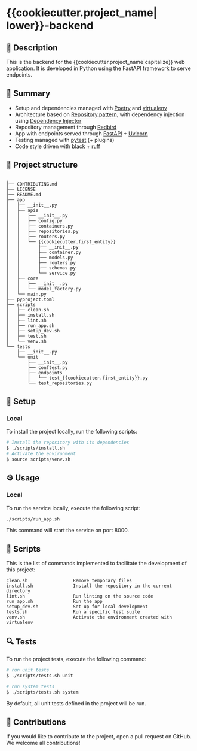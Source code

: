 # {{cookiecutter.project_name| lower}}-backend

## 📖 Description

This is the backend for the {{cookiecutter.project_name|capitalize}} web application. It is developed in Python using the FastAPI framework to serve endpoints.


## 🎯 Summary

- Setup and dependencies managed with [Poetry](https://python-poetry.org/) and [virtualenv](https://virtualenv.pypa.io/en/latest/)
- Architecture based on [Repository pattern](https://www.cosmicpython.com/book/chapter_02_repository.html), with dependency injection using [Dependency Injector](https://python-dependency-injector.ets-labs.org/)
- Repository management through [Redbird](https://github.com/Miksus/red-bird)
- App with endpoints served through [FastAPI](https://fastapi.tiangolo.com/) + [Uvicorn](https://www.uvicorn.org/)
- Testing managed with [pytest](https://docs.pytest.org/) (+ plugins)
- Code style driven with [black](https://github.com/psf/black) + [ruff](https://beta.ruff.rs/docs/) 

## 🧬 Project structure

```text
.
├── CONTRIBUTING.md
├── LICENSE
├── README.md
├── app
│   ├── __init__.py
│   ├── apis
│   │   ├── __init__.py
│   │   ├── config.py
│   │   ├── containers.py
│   │   ├── repositories.py
│   │   ├── routers.py
│   │   └── {{cookiecutter.first_entity}}
│   │       ├── __init__.py
│   │       ├── container.py
│   │       ├── models.py
│   │       ├── routers.py
│   │       ├── schemas.py
│   │       └── service.py
│   ├── core
│   │   ├── __init__.py
│   │   └── model_factory.py
│   └── main.py
├── pyproject.toml
├── scripts
│   ├── clean.sh
│   ├── install.sh
│   ├── lint.sh
│   ├── run_app.sh
│   ├── setup_dev.sh
│   ├── test.sh
│   └── venv.sh
└── tests
    ├── __init__.py
    └── unit
        ├── __init__.py
        ├── conftest.py
        ├── endpoints
        │   └── test_{{cookiecutter.first_entity}}.py
        └── test_repositories.py
```

## 🍴 Setup

### Local 

To install the project locally, run the following scripts:


```bash
# Install the repository with its dependencies
$ ./scripts/install.sh
# Activate the environment
$ source scripts/venv.sh
```

## ⚙️ Usage

### Local

To run the service locally, execute the following script:


```shell
./scripts/run_app.sh
```

This command will start the service on port 8000.


## 🔧 Scripts

This is the list of commands implemented to facilitate the development of this project:

```text
clean.sh                 Remove temporary files
install.sh               Install the repository in the current directory
lint.sh                  Run linting on the source code
run_app.sh               Run the app
setup_dev.sh             Set up for local development
tests.sh                 Run a specific test suite
venv.sh                  Activate the environment created with virtualenv
```

## 🔍 Tests

To run the project tests, execute the following command:

```bash
# run unit tests
$ ./scripts/tests.sh unit

# run system tests
$ ./scripts/tests.sh system
```

By default, all unit tests defined in the project will be run.


## 🤝 Contributions

If you would like to contribute to the project, open a pull request on GitHub. We welcome all contributions!